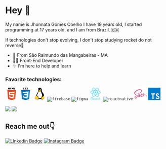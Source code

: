 
# Hey 👋

My name is Jhonnata Gomes Coelho I have 19 years old, I started programming at 17 years old, and I am from Brazil. 🇧🇷 

If technologies don't stop evolving, I don't stop studying rocket do not reverse🚀

- 📌 From São Raimundo das Mangabeiras - MA
- 👨‍💻 Front-End Developer
- ✨ I'm here to help and learn
### Favorite technologies:
<p align="left"> 
  <code><img src="https://raw.githubusercontent.com/devicons/devicon/master/icons/html5/html5-original-wordmark.svg" alt="html5" width="40" height="40"/></code>
  <code><img src="https://raw.githubusercontent.com/devicons/devicon/master/icons/css3/css3-original-wordmark.svg" alt="css3" width="40" height="40"/></code>
  <code><img src="https://raw.githubusercontent.com/devicons/devicon/master/icons/linux/linux-original.svg" alt="linux" width="40" height="40"/></code>
  <code><img src="https://www.vectorlogo.zone/logos/firebase/firebase-icon.svg" alt="firebase" width="40" height="40"/></code>
  <code><img src="https://www.vectorlogo.zone/logos/figma/figma-icon.svg" alt="figma" width="40" height="40"/></code>
  <code><img src="https://raw.githubusercontent.com/devicons/devicon/master/icons/react/react-original-wordmark.svg" alt="react" width="40" height="40"/></code>
  <code><img src="https://reactnative.dev/img/header_logo.svg" alt="reactnative" width="40" height="40"/></code>
  <code><img src="https://raw.githubusercontent.com/devicons/devicon/master/icons/sass/sass-original.svg" alt="sass" width="40" height="40"/></code>
  <code><img src="https://raw.githubusercontent.com/devicons/devicon/master/icons/typescript/typescript-original.svg" alt="typescript" width="40" height="40"/></code>
</p>
<p align="left">
    <code><img height="190em" src="https://github-readme-stats.vercel.app/api?username=YokimSl&show_icons=true&theme=dark&include_all_commits=true&count_private=true"/></code>
  <code><img height="190em" src="https://github-readme-stats.vercel.app/api/top-langs/?username=YokimSl&layout=compact&langs_count=16&theme=dark"/></code>
</p>

## Reach me out👇
[![Linkedin Badge](https://img.shields.io/badge/likedin-Jhonnata_Gomes-2021?style=flat-square&logo=Linkedin&logoColor=white&link=https://www.linkedin.com/in/jhonnata-gomes-coelho-7a266b21a/)](https://www.linkedin.com/in/jhonnata-gomes-coelho-7a266b21a/) [![Instagram Badge](https://img.shields.io/badge/instagram-Jhonnata-2021?style=flat-square&logo=Instagram&logoColor=white&link=https://www.instagram.com/jhonnata_gomes/)](https://www.instagram.com/jhonnata_gomes/)
